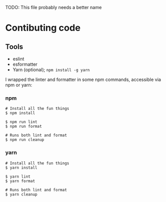 TODO: This file probably needs a better name

# Contibuting code

## Tools

 - eslint
 - esformatter
 - Yarn (optional); `npm install -g yarn`

I wrapped the linter and formatter in some npm commands, accessible via npm or yarn:

### npm

```
# Install all the fun things
$ npm install

$ npm run lint
$ npm run format

# Runs both lint and format
$ npm run cleanup
```

### yarn

```
# Install all the fun things
$ yarn install

$ yarn lint
$ yarn format

# Runs both lint and format
$ yarn cleanup
```
